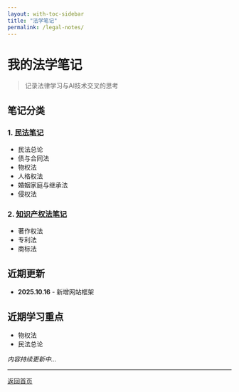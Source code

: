 ```yaml
---
layout: with-toc-sidebar
title: "法学笔记"
permalink: /legal-notes/
---
```


# 我的法学笔记

> 记录法律学习与AI技术交叉的思考

## 笔记分类

### 1. [民法笔记](/civil-law/)
- 民法总论
- 债与合同法
- 物权法
- 人格权法
- 婚姻家庭与继承法
- 侵权法

### 2. [知识产权法笔记](/intellectual-property/)  
- 著作权法
- 专利法
- 商标法

## 近期更新
- **2025.10.16** - 新增网站框架

## 近期学习重点
- 物权法
- 民法总论

*内容持续更新中...*

---
[返回首页](/index.html)
